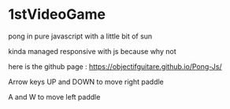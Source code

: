 # 1stVideoGame

pong in pure javascript with a little bit of sun

kinda managed responsive with js because why not

here is the github page : https://objectifguitare.github.io/Pong-Js/

Arrow keys UP and DOWN to move right paddle

A and W to move left paddle
